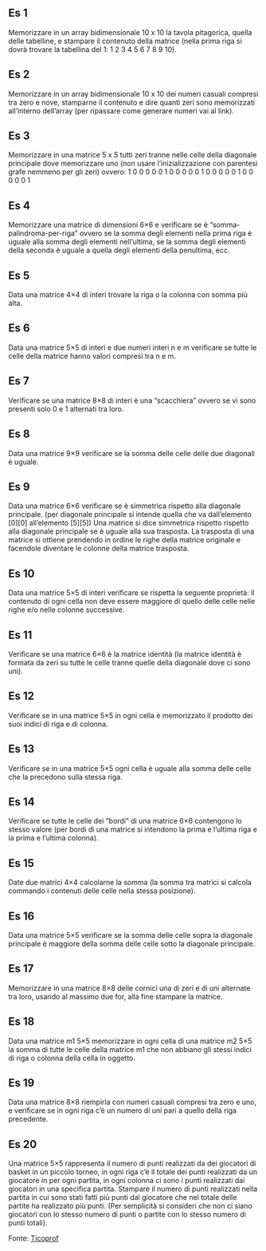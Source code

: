 
## Es 1
Memorizzare in un array bidimensionale 10 x 10 la tavola pitagorica, quella delle tabelline, e stampare il contenuto della matrice (nella prima riga si dovrà trovare la tabellina del 1: 1 2 3 4 5 6 7 8 9 10).

## Es 2
Memorizzare in un array bidimensionale 10 x 10 dei numeri casuali compresi tra zero e nove, stamparne il contenuto e dire quanti zeri sono memorizzati all’interno dell’array (per ripassare come generare numeri vai al link).

## Es 3
Memorizzare in una matrice 5 x 5 tutti zeri tranne nelle celle della diagonale principale dove memorizzare uno (non usare l’inizializzazione con parentesi grafe nemmeno per gli zeri)
ovvero:
1 0 0 0 0
0 1 0 0 0
0 0 1 0 0
0 0 0 1 0
0 0 0 0 1

## Es 4
Memorizzare una matrice di dimensioni 6×6 e verificare se è “somma-palindroma-per-riga” ovvero se la somma degli elementi nella prima riga è uguale alla somma degli elementi nell’ultima, se la somma degli elementi della seconda è uguale a quella degli elementi della penultima, ecc.

## Es 5
Data una matrice 4×4 di interi trovare la riga o la colonna con somma più alta.

## Es 6
Data una matrice 5×5 di interi e due numeri interi n e m verificare se tutte le celle della matrice hanno valori compresi tra n e m.

## Es 7
Verificare se una matrice 8×8 di interi è una “scacchiera” ovvero se vi sono presenti solo 0 e 1 alternati tra loro.

## Es 8
Data una matrice 9×9 verificare se la somma delle celle delle due diagonali è uguale.


## Es 9
Data una matrice 6×6 verificare se è simmetrica rispetto alla diagonale principale.
(per diagonale principale si intende quella che va dall’elemento [0][0] all’elemento [5][5])
Una matrice si dice simmetrica rispetto rispetto alla diagonale principale se è uguale alla sua trasposta.
La trasposta di una matrice si ottiene prendendo in ordine le righe della matrice originale e facendole diventare le colonne della matrice trasposta.

## Es 10
Data una matrice 5×5 di interi verificare se rispetta la seguente proprietà: il contenuto di ogni cella non deve essere maggiore di quello delle celle nelle righe e/o nelle colonne successive.

## Es 11
Verificare se una matrice 6×6 è la matrice identità (la matrice identità è formata da zeri su tutte le celle tranne quelle della diagonale dove ci sono uni).

## Es 12
Verificare se in una matrice 5×5 in ogni cella è memorizzato il prodotto dei suoi indici di riga e di colonna.


## Es 13
Verificare se in una matrice 5×5 ogni cella è uguale alla somma delle celle che la precedono sulla stessa riga.

## Es 14
Verificare se tutte le celle dei “bordi” di una matrice 6×6 contengono lo stesso valore (per bordi di una matrice si intendono la prima e l’ultima riga e la prima e l’ultima colonna).


## Es 15
Date due matrici 4×4 calcolarne la somma (la somma tra matrici si calcola commando i contenuti delle celle nella stessa posizione).

## Es 16
Data una matrice 5×5 verificare se la somma delle celle sopra la diagonale principale è maggiore della somma delle celle sotto la diagonale principale.

## Es 17
Memorizzare in una matrice 8×8 delle cornici una di zeri e di uni alternate tra loro, usando al massimo due for, alla fine stampare la matrice.

## Es 18
Data una matrice m1 5×5 memorizzare in ogni cella di una matrice m2 5×5 la somma di tutte le celle della matrice m1 che non abbiano gli stessi indici di riga o colonna della cella in oggetto.

## Es 19
Data una matrice 8×8 riempirla con numeri casuali compresi tra zero e uno, e verificare se in ogni riga c’è un numero di uni pari a quello della riga precedente.

## Es 20
Una matrice 5×5 rappresenta il numero di punti realizzati da dei giocatori di basket in un piccolo torneo, in ogni riga c’è il totale dei punti realizzati da un giocatore in per ogni partita, in ogni colonna ci sono i punti realizzati dai giocatori in una specifica partita.
Stampare il numero di punti realizzati nella partita in cui sono stati fatti più punti dal giocatore che nel totale delle partite ha realizzato più punti.
(Per semplicità si consideri che non ci siano giocatori con lo stesso numero di punti o partite con lo stesso numero di punti totali).


Fonte:
[Ticoprof](https://ticoprof.wordpress.com/2020/04/17/esercizi-con-array-bidimensionali-in-cplusplus/)
